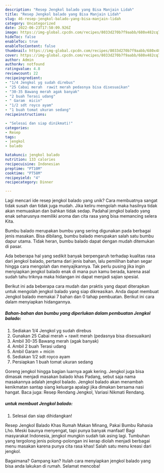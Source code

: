 ```yaml
---
description: "Resep Jengkol balado yang Bisa Manjain Lidah"
title: "Resep Jengkol balado yang Bisa Manjain Lidah"
slug: 46-resep-jengkol-balado-yang-bisa-manjain-lidah
category: Uncategorized
date: 2022-06-23T17:50:09.926Z
image: https://img-global.cpcdn.com/recipes/8033d270b7f9aabb/680x482cq70/jengkol-balado-foto-resep-utama.jpg
hideToc: false
enableToc: true
enableTocContent: false
thumbnail: https://img-global.cpcdn.com/recipes/8033d270b7f9aabb/680x482cq70/jengkol-balado-foto-resep-utama.jpg
cover: https://img-global.cpcdn.com/recipes/8033d270b7f9aabb/680x482cq70/jengkol-balado-foto-resep-utama.jpg
author: Admin
authorAv: notfound
ratingvalue: 4.8
reviewcount: 22
recipeingredient:
- "1/4 Jengkol yg sudah direbus"
- "25 Cabai merah  rawit merah pedasnya bisa disesuaikan"
- "30-35 Bawang merah agak banyak"
- "2 buah Terasi udang"
- " Garam  micin"
- "1/2 sdt royco ayam"
- "1 buah tomat ukuran sedang"
recipeinstructions:

- "Selesai dan siap dinikmati!"
categories:
- Resep
tags:
- jengkol
- balado

katakunci: jengkol balado 
nutrition: 133 calories
recipecuisine: Indonesian
preptime: "PT10M"
cooktime: "PT58M"
recipeyield: "4"
recipecategory: Dinner

---
```





Lagi mencari ide resep jengkol balado yang unik? Cara membuatnya sangat tidak susah dan tidak juga mudah. Jika keliru mengolah maka hasilnya tidak akan memuaskan dan bahkan tidak sedap. Padahal jengkol balado yang enak seharusnya memiliki aroma dan cita rasa yang bisa memancing selera Kita.





Bumbu balado merupakan bumbu yang sering digunakan pada berbagai jenis masakan. Bisa dibilang, bumbu balado merupakan salah satu bumbu dapur utama. Tidak heran, bumbu balado dapat dengan mudah ditemukan di pasar.

Ada beberapa hal yang sedikit banyak berpengaruh terhadap kualitas rasa dari jengkol balado, pertama dari jenis bahan, lalu pemilihan bahan segar hingga cara mengolah dan menyajikannya. Tak perlu pusing jika ingin menyiapkan jengkol balado enak di mana pun kamu berada, karena asal sudah tahu triknya maka hidangan ini dapat menjadi sajian spesial.






Berikut ini ada beberapa cara mudah dan praktis yang dapat diterapkan untuk mengolah jengkol balado yang siap dikreasikan. Anda dapat membuat Jengkol balado memakai 7 bahan dan 0 tahap pembuatan. Berikut ini cara dalam menyiapkan hidangannya.

<!--inarticleads1-->

##### Bahan-bahan dan bumbu yang diperlukan dalam pembuatan Jengkol balado:

1. Sediakan 1/4 Jengkol yg sudah direbus
1. Gunakan 25 Cabai merah + rawit merah (pedasnya bisa disesuaikan)
1. Ambil 30-35 Bawang merah (agak banyak)
1. Ambil 2 buah Terasi udang
1. Ambil  Garam + micin
1. Sediakan 1/2 sdt royco ayam
1. Persiapkan 1 buah tomat ukuran sedang


Goreng jengkol hingga bagian luarnya agak kering. Jengkol juga bisa dimasak menjadi masakan balado khas Padang, sebut saja nama masakannya adalah jengkol balado. Jengkol balado akan menambah kenikmatan santap siang keluarga apalagi jika dimakan bersama nasi hangat. Baca juga: Resep Rendang Jengkol, Variasi Nikmati Rendang. 

<!--inarticleads2-->

#####  untuk membuat Jengkol balado:


1. Selesai dan siap dihidangkan!

Resep Jengkol Balado Khas Rumah Makan Minang, Pakai Bumbu Rahasia Lho. Meski baunya menyengat, tapi punya banyak manfaat! Bagi masyarakat Indonesia, jengkol mungkin sudah tak asing lagi. Tumbuhan yang tergolong jenis polong-polongan ini kerap diolah menjadi berbagai menu masakan karena punya cita rasa khas! Salah satu menu kreasi dari jengkol. 

Bagaimana? Gampang kan? Itulah cara menyiapkan jengkol balado yang bisa anda lakukan di rumah. Selamat mencoba!
